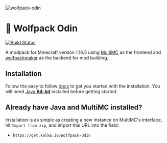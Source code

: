 
![wolfpack-odin](https://i.imgur.com/baYQHuu.png)

# 🐺 Wolfpack Odin
[![Build Status](https://github.com/kalkafox/Wolfpack-Odin/actions/workflows/master.yml/badge.svg)](https://github.com/kalkafox/Wolfpack-Odin/actions/workflows/master.yml)

A modpack for Minecraft version 1.16.5 using [MultiMC](https://multimc.org/) as the frontend and [wolfpackmaker](https://github.com/kalkafox/wolfpackmaker) as the backend for mod building.

## Installation
Follow the easy to follow [docs](https://docs.kalka.io/docs/wolfpack/wolfpack-odin/intro) to get you started with the installation. You will need [Java **64-bit**](https://java.com) installed before getting started.

## Already have Java and MultiMC installed?
Installation is as simple as creating a new instance on MultiMC's interface, hit `Import from zip`, and import this URL into the field:
 - `https://get.kalka.io/Wolfpack-Odin`

